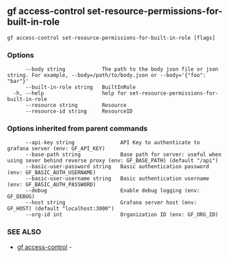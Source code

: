 ## gf access-control set-resource-permissions-for-built-in-role



```
gf access-control set-resource-permissions-for-built-in-role [flags]
```

### Options

```
      --body string            The path to the body json file or json string. For example, --body=/path/to/body.json or --body='{"foo": "bar"}'
      --built-in-role string   BuiltInRole
  -h, --help                   help for set-resource-permissions-for-built-in-role
      --resource string        Resource
      --resource-id string     ResourceID
```

### Options inherited from parent commands

```
      --api-key string               API Key to authenticate to grafana server (env: GF_API_KEY)
      --base-path string             Base path for server: useful when using sever behind reverse proxy (env: GF_BASE_PATH) (default "/api")
      --basic-user-password string   Basic authentication password (env: GF_BASIC_AUTH_USERNAME)
      --basic-user-username string   Basic authentication username (env: GF_BASIC_AUTH_PASSWORD)
      --debug                        Enable debug logging (env: GF_DEBUG)
      --host string                  Grafana server host (env: GF_HOST) (default "localhost:3000")
      --org-id int                   Organization ID (env: GF_ORG_ID)
```

### SEE ALSO

* [gf access-control](gf_access-control.md)	 - 

